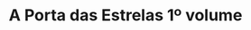 ---
Numero: 355
title: A Porta das Estrelas 1º volume
Autor: Frederik Pohl
Co-autor: 
Ano-de-Publicacao: 1987
Titulo-original: Gateway
Tradutor: Eurico da Fonseca
Co-tradutor: 
Ano-de-edicao: 1977
alias: Frederik-Pohl
Autor2-alias: 
Tradutor1-alias: Eurico-da-Fonseca
Tradutor2-alias: 
Titulo-link: 355-A-Porta-das-Estrelas-1-volume
Capa: 
pags: 
Capa-link: 
---
